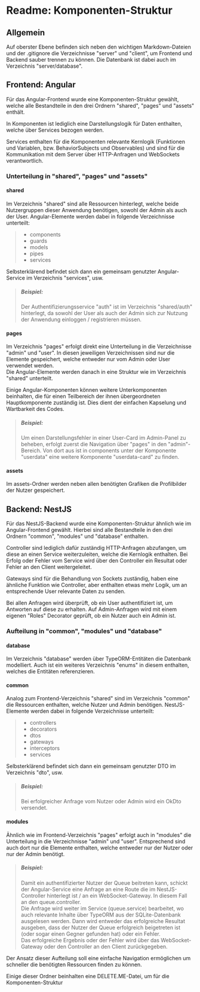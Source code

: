 # Readme: Komponenten-Struktur

## Allgemein

Auf oberster Ebene befinden sich neben den wichtigen Markdown-Dateien und der .gitignore die Verzeichnisse "server"
und "client", um Frontend und Backend sauber trennen zu können. Die Datenbank ist dabei auch im Verzeichnis
"server/database".


## Frontend: Angular

Für das Angular-Frontend wurde eine Komponenten-Struktur gewählt, welche alle Bestandteile in den drei Ordnern "shared",
"pages" und "assets" enthält.

In Komponenten ist lediglich eine Darstellungslogik für Daten enthalten, welche über Services bezogen werden.

Services enthalten für die Komponenten relevante Kernlogik (Funktionen und Variablen, bzw. BehaviorSubjects und
Observables) und sind für die Kommunikation mit dem Server über HTTP-Anfragen und WebSockets verantwortlich.

### Unterteilung in "shared", "pages" und "assets"

#### shared
Im Verzeichnis "shared" sind alle Ressourcen hinterlegt, welche beide Nutzergruppen dieser Anwendung benötigen, sowohl
der Admin als auch der User.
Angular-Elemente werden dabei in folgende Verzeichnisse unterteilt:

> - components
> - guards
> - models
> - pipes
> - services

Selbsterklärend befindet sich dann ein gemeinsam genutzter Angular-Service im Verzeichnis "services", usw.

> ##### Beispiel: <br>
> Der Authentifizierungsservice "auth" ist im Verzeichnis "shared/auth" hinterlegt, da sowohl der User als auch der Admin
sich zur Nutzung der Anwendung einloggen / registrieren müssen.

#### pages
Im Verzeichnis "pages" erfolgt direkt eine Unterteilung in die Verzeichnisse "admin" und "user". In diesen jeweiligen
Verzeichnissen sind nur die Elemente gespeichert, welche entweder nur vom Admin oder User verwendet werden. <br>
Die Angular-Elemente werden danach in eine Struktur wie im Verzeichnis "shared" unterteilt.

Einige Angular-Komponenten können weitere Unterkomponenten beinhalten, die für einen Teilbereich der ihnen
übergeordneten Hauptkomponente zuständig ist. Dies dient der einfachen Kapselung und Wartbarkeit des Codes.

> ##### Beispiel: <br>
> Um einen Darstellungsfehler in einer User-Card im Admin-Panel zu beheben, erfolgt zuerst die Navigation über
> "pages" in den "admin"-Bereich. Von dort aus ist in components unter der Komponente "userdata" eine weitere Komponente
> "userdata-card" zu finden.

#### assets

Im assets-Ordner werden neben allen benötigten Grafiken die Profilbilder der Nutzer gespeichert.

## Backend: NestJS

Für das NestJS-Backend wurde eine Komponenten-Struktur ähnlich wie im Angular-Frontend gewählt. 
Hierbei sind alle Bestandteile in den drei Ordnern "common", "modules" und "database" enthalten.

Controller sind lediglich dafür zuständig HTTP-Anfragen abzufangen, um diese an einen Service weiterzuleiten, welche die
Kernlogik enthalten. Bei Erfolg oder Fehler vom Service wird über den Controller ein Resultat oder Fehler an den Client
weitergeleitet.  

Gateways sind für die Behandlung von Sockets zuständig, haben eine ähnliche Funktion wie Controller, aber enthalten
etwas mehr Logik, um an entsprechende User relevante Daten zu senden.

Bei allen Anfragen wird überprüft, ob ein User authentifiziert ist, um Antworten auf diese zu erhalten.
Auf Admin-Anfragen wird mit einem eigenen "Roles" Decorator geprüft, ob ein Nutzer auch ein Admin ist.

### Aufteilung in "common", "modules" und "database"

#### database
Im Verzeichnis "database" werden über TypeORM-Entitäten die Datenbank modelliert. Auch ist ein weiteres Verzeichnis
"enums" in diesem enthalten, welches die Entitäten referenzieren.

#### common

Analog zum Frontend-Verzeichnis "shared" sind im Verzeichnis "common" die Ressourcen enthalten, welche Nutzer und Admin
benötigen.
NestJS-Elemente werden dabei in folgende Verzeichnisse unterteilt:

> - controllers
> - decorators
> - dtos
> - gateways
> - interceptors
> - services

Selbsterklärend befindet sich dann ein gemeinsam genutzter DTO im Verzeichnis "dto", usw.

> ##### Beispiel: <br>
> Bei erfolgreicher Anfrage vom Nutzer oder Admin wird ein OkDto versendet.
 
#### modules
Ähnlich wie im Frontend-Verzeichnis "pages" erfolgt auch in "modules" die Unterteilung in die Verzeichnisse "admin" und
"user". Entsprechend sind auch dort nur die Elemente enthalten, welche entweder nur der Nutzer oder nur der Admin
benötigt.

> ##### Beispiel: <br>
> Damit ein authentifizierter Nutzer der Queue beitreten kann, schickt der Angular-Service eine Anfrage an eine Route
> die im NestJS-Controller hinterlegt ist / an ein WebSocket-Gateway. In diesem Fall an den queue.controller. <br>
> Die Anfrage wird weiter im Service (queue.service) bearbeitet, wo auch relevante Inhalte über TypeORM aus der
> SQLite-Datenbank ausgelesen werden. Dann wird entweder das erfolgreiche Resultat ausgeben, dass der Nutzer der Queue
> erfolgreich beigetreten ist (oder sogar einen Gegner gefunden hat) oder ein Fehler. <br>
> Das erfolgreiche Ergebnis oder der Fehler wird über das WebSocket-Gateway oder den Controller an den Client
> zurückgegeben.


Der Ansatz dieser Aufteilung soll eine einfache Navigation ermöglichen um schneller die benötigten Ressourcen finden zu
können.

Einige dieser Ordner beinhalten eine DELETE.ME-Datei, um für die Komponenten-Struktur 